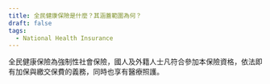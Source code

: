 ```yaml
---
title: 全民健康保險是什麼？其涵蓋範圍為何？
draft: false
tags:
  - National Health Insurance
---
```

全民健康保險為強制性社會保險，國人及外籍人士凡符合參加本保險資格，依法即有加保與繳交保費的義務，同時也享有醫療照護。